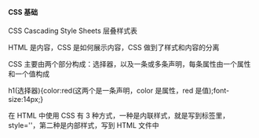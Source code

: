 
#### CSS 基础  
CSS Cascading Style Sheets 层叠样式表  

HTML 是内容，CSS 是如何展示内容，CSS 做到了样式和内容的分离  

CSS 主要由两个部分构成：选择器，以及一条或多条声明，每条属性由一个属性和一个值构成  

h1(选择器){color:red(这两个是一条声明，color 是属性，red 是值);font-size:14px;}  

在 HTML 中使用 CSS 有 3 种方式，一种是内联样式，就是写到标签里，style=''，第二种是内部样式，写到 HTML 文件中 <style>，还有外部样式，在 HTML 中添加 link，其中 rel='stylesheet', rel 就是 relation 关系的意思，href='style.css'  

#### CSS 选择器

通用选择器，就是选择文件所有的内容，用 \*  

类型选择器，比如 a 标签，li 等等  

类选择器，用 class 选择，用的符号是一个点 .  

id 选择器，用的是 id 属性，符号是 \#  

属性选择器，根据属性选择元素，符号是 []  

分组选择器  

包含选择器  

子元素选择器  

:first-line 选择器  

:first-letter 选择器  

:before 和 :after 选择器  

#### CSS 选择器-伪类  

根元素选择器(:root)  

子元素选择器(:xx-child)  

索引选择器(nth-child)  

启用禁用某个元素 enabled、disabled  

checked  

valid、invalid  

in-range、out-of-range  

required、optional  

动态选择器：  

:link、:visited、:hover  

:active  

:focus  

#### CSS 属性和属性值  

1、尺寸(宽、高、最大宽度、最大高度)  
2、边框(宽度、样式、颜色)  
3、内边距(padding)  
4、外边距(margin)  
5、字体(字体、字号、行距、字距、文字修饰、大小写等)  
6、文本(段落属性、缩进、对齐等)  
7、背景(背景色、背景图片等)  
8、定位(定位方式、定位坐标)  
9、列表(列表样式、图像样式、显示位置)  
10、表格  



position: fixed 是说固定在窗口的某个地方，位置是 left、right、bottom、top 等所指定的  
opacity：透明度  
z-index：上下优先级  

颜色属性值  

长度单位，绝对长度单位(in, cm, nn, pt 用得不多)；相对长度单位(px像素, em, ex)  

url、关键字(none， inherit)  

使用边框和背景  

盒子阴影  

盒子模型  

文本样式  
